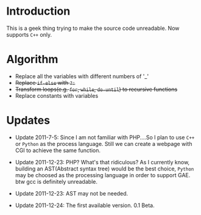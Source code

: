 Introduction
============

This is a geek thing trying to make the source code unreadable.
Now supports ```C++``` only.

Algorithm
=========

* Replace all the variables with different numbers of '\_'
* <del>Replace `if-else` with `?:`</del>
* <del>Transform loops(e.g. ```for```, ```while```, ```do-until```) to recursive functions</del>
* Replace constants with variables

Updates
=======

* Update 2011-7-5: Since I am not familiar with PHP....So I plan to use ```C++``` or ```Python``` as the process language. Still we can create a webpage with CGI to achieve the same function.

* Update 2011-12-23: PHP? What's that ridiculous? As I currently know, building an AST(Abstract syntax tree) would be the best choice, ```Python``` may be choosed as the processing language in order to support GAE. btw gcc is definitely unreadable.

* Update 2011-12-23: AST may not be needed.

* Update 2011-12-24: The first available version. 0.1 Beta.
